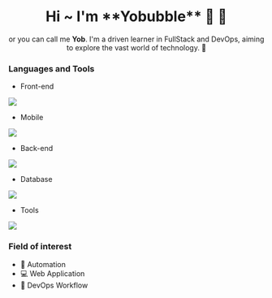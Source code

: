 <h1 align="center">Hi ~ I'm **Yobubble** 👋 💫</h1>

<p align="center">
    or you can call me <b>Yob</b>. I'm a driven learner in FullStack and DevOps, aiming to explore the vast world of technology. 🌊
</p>
  

### Languages and Tools
- Front-end
<p align="left">
  <a href="https://skillicons.dev">
    <img src="https://skillicons.dev/icons?i=typescript,javascript,react,nextjs,vite,tailwind,vercel" />
  </a>
</p>


- Mobile
<p align="left">
  <a href="https://skillicons.dev">
    <img src="https://skillicons.dev/icons?i=dart,flutter" />
  </a>
</p>

- Back-end
<p align="left">
  <a href="https://skillicons.dev">
    <img src="https://skillicons.dev/icons?i=go,express,python,flask" />
  </a>
</p>

- Database
<p align="left">
  <a href="https://skillicons.dev">
    <img src="https://skillicons.dev/icons?i=mysql,postgres,mongo" />
  </a>
</p>

- Tools
<p align="left">
  <a href="https://skillicons.dev">
    <img src="https://skillicons.dev/icons?i=github,git,docker,figma,notion,postman" />
  </a>
</p>
  
### Field of interest
- 💎 Automation
- 💻 Web Application
- 🌊 DevOps Workflow
